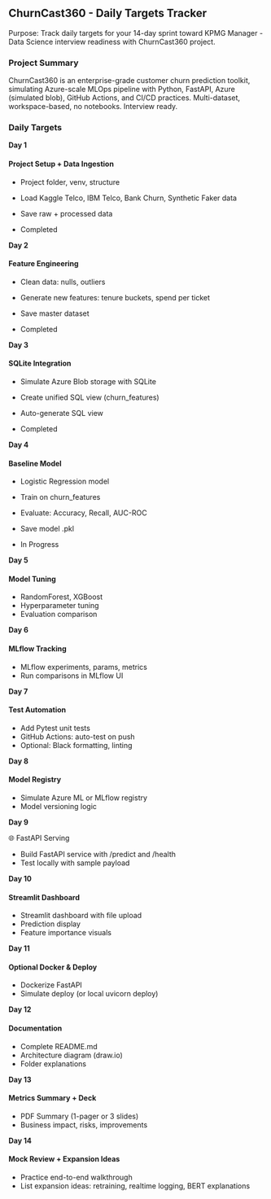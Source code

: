 ## ChurnCast360 - Daily Targets Tracker

Purpose: Track daily targets for your 14-day sprint toward KPMG Manager - Data Science interview readiness with ChurnCast360 project.

### Project Summary

ChurnCast360 is an enterprise-grade customer churn prediction toolkit, simulating Azure-scale MLOps pipeline with Python, FastAPI, Azure (simulated blob), GitHub Actions, and CI/CD practices. Multi-dataset, workspace-based, no notebooks. Interview ready.

### Daily Targets

**Day 1**

#### Project Setup + Data Ingestion


- Project folder, venv, structure
- Load Kaggle Telco, IBM Telco, Bank Churn, Synthetic Faker data
- Save raw + processed data


- Completed

**Day 2**

#### Feature Engineering


- Clean data: nulls, outliers
- Generate new features: tenure buckets, spend per ticket
- Save master dataset


- Completed

**Day 3**

#### SQLite Integration


- Simulate Azure Blob storage with SQLite
- Create unified SQL view (churn_features)
- Auto-generate SQL view


- Completed

**Day 4**

#### Baseline Model


- Logistic Regression model
- Train on churn_features
- Evaluate: Accuracy, Recall, AUC-ROC
- Save model .pkl


- In Progress

**Day 5**

#### Model Tuning


- RandomForest, XGBoost
- Hyperparameter tuning
- Evaluation comparison

**Day 6**

#### MLflow Tracking


- MLflow experiments, params, metrics
- Run comparisons in MLflow UI

**Day 7**

#### Test Automation


- Add Pytest unit tests
- GitHub Actions: auto-test on push
- Optional: Black formatting, linting

**Day 8**

#### Model Registry


- Simulate Azure ML or MLflow registry
- Model versioning logic

**Day 9**

🌐 FastAPI Serving


- Build FastAPI service with /predict and /health
- Test locally with sample payload

**Day 10**

#### Streamlit Dashboard


- Streamlit dashboard with file upload
- Prediction display
- Feature importance visuals

**Day 11**

#### Optional Docker & Deploy


- Dockerize FastAPI
- Simulate deploy (or local uvicorn deploy)

**Day 12**

#### Documentation


- Complete README.md
- Architecture diagram (draw.io)
- Folder explanations

**Day 13**

#### Metrics Summary + Deck


- PDF Summary (1-pager or 3 slides)
- Business impact, risks, improvements

**Day 14**

#### Mock Review + Expansion Ideas


- Practice end-to-end walkthrough
- List expansion ideas: retraining, realtime logging, BERT explanations

